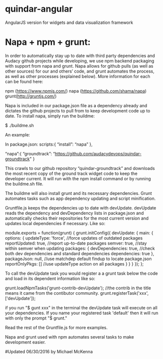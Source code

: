 # quindar-angular
AngularJS version for widgets and data visualization framework

# Napa + npm + grunt:

In order to automatically stay up to date with third party dependencies and Audacy github projects while developing, we use npm backend packaging with support from napa and grunt. Napa allows for github pulls (as well as other sources) for our and others’ code, and grunt automates the process, as well as other processes (explained below). More information for each can be found here:

npm (https://www.npmjs.com/)
napa (https://github.com/shama/napa)
grunt(http://gruntjs.com/)

Napa is included in our package.json file as a dependency already and dictates the github projects to pull from to keep development code up to date. To install napa, simply run the buildme:

$ ./buildme.sh

An example:

In package.json:
scripts:{
	“install”: “napa”
	},

“napa”:{
	“groundtrack”: “https://github.com/audacydevops/quindar-groundtrack"
	}

This crawls to our github repository “quindar-groundtrack” and downloads the most recent copy of the ground track widget code to keep the developer current. It will run with the npm install command or by running the buildme.sh file.

The buildme will also install grunt and its necessary dependencies. Grunt automates tasks such as app dependency updating and script minification.

Gruntfile.js keeps the dependencies up to date with devUpdate. devUpdate reads the dependency and devDependency lists in package.json and automatically checks their repositories for the most current version and updates local dependencies if necessary. Like so:

module.exports = function(grunt) {
grunt.initConfig({
devUpdate: {
        main: {
            options: {
                updateType: 'force', //force updates of outdated packages
                reportUpdated: true, //report up-to-date packages
                semver: true, //stay within semver when updating
                packages: {
                    devDependencies: true, //check both dev dependencies and standard dependencies
                    dependencies: true
                },
                packageJson: null, //use matchdep default findup to locate package.json
                reportOnlyPkgs: [] //use updateType action on all packages
            }
         } 
      }
  });
};

To call the devUpdate task you would register a a grunt task below the code and load in its dependent information like so:

grunt.loadNpmTasks('grunt-contrib-devUpdate'); //the contrib in the title means it came from the contibutor community.
grunt.registerTask('xxx', ['devUpdate']);

if you run "$ gunt xxx" in the terminal the devUpdate task will execute on all your dependencies. If you name your registered task 'default' then it will run with only the prompt "$ grunt."

Read the rest of the Gruntfile.js for more examples.

Napa and grunt used with npm automates several tasks to make development easier.

#Updated 06/30/2016 by Michael McKenna

